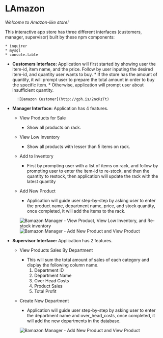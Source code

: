# LAmazon

_Welcome to Amazon-like store!_

This interactive app store has three different interfaces (customers, manager, supervisor) built by these npm components: 

    * inquirer
    * mysql
    * console.table

* **Customers Interface:**
    Application will first started by showing user the item-id, item name, and the price.
    Follow by user inputing the desired item-id, and quantity user wants to buy.
        * If the store has the amount of quantity, it will prompt user to prepare the total amount in order to buy the specific item. 
        * Otherwise, application will prompt user about insufficient quantity. 
        
        ![Bamazon Customer](http://gph.is/2ncRzTt)

* **Manager Interface:**
    Application has 4 features. 
    * View Products for Sale
        * Show all products on rack. 
    * View Low Inventory
        * Show all products with lesser than 5 items on rack.
    * Add to Inventory
        * First by prompting user with a list of items on rack, and follow by prompting user to enter the item-id to re-stock, and then the quantity to restock, then application will update the rack with the latest quantity
    * Add New Product
        * Application will guide user step-by-step by asking user to enter the product name, department name, price, and stock quantity, once completed, it will add the items to the rack. 
      
      ![Bamazon Manager - View Product, View Low Inventory, and Re-stock inventory](http://gph.is/2GhHqh2)
      ![Bamazon Manager - Add New Product and View Product](http://gph.is/2naksjg)
      

* **Supervisor Interface:**
    Application has 2 features.
    * View Products Sales By Department
        * This will sum the total amount of sales of each category and display the following column name.
            1. Department ID
            1. Department Name
            1. Over Head Costs
            1. Product Sales
            1. Total Profit
    * Create New Department
        * Application will guide user step-by-step by asking user to enter the department name and over_head_costs, once completed, it will add the new departments in the database. 
        
        ![Bamazon Manager - Add New Product and View Product](http://gph.is/2navqVT)
        

